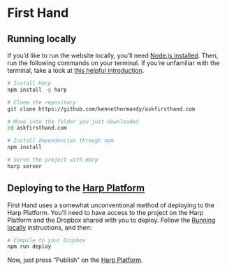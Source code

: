 # First Hand

## Running locally

If you’d like to run the website locally, you’ll need [Node.js installed](http://nodejs.org). Then, run the following commands on your terminal. If you’re unfamiliar with the terminal, take a look at [this helpful introduction](http://wiseheartdesign.com/articles/2010/11/12/the-designers-guide-to-the-osx-command-prompt/).

```bash
# Install Harp
npm install -g harp

# Clone the repository
git clone https://github.com/kennethormandy/askfirsthand.com

# Move into the folder you just downloaded
cd askfirsthand.com

# Install dependencies through npm
npm install

# Serve the project with Harp
harp server
```

## Deploying to the [Harp Platform](http://harp.io)

First Hand uses a somewhat unconventional method of deploying to the Harp Platform. You’ll need to have access to the project on the Harp Platform and the Dropbox shared with you to deploy. Follow the [Running locally](#running-locally) instructions, and then:

```bash
# Compile to your Dropbox
npm run deploy
```

Now, just press “Publish” on the [Harp Platform](http://harp.io).
